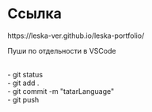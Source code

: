 <h1>Ссылка</h1>
https://leska-ver.github.io/leska-portfolio/
<br>
<p>Пуши по отдельности в VSCode</p>
<br>
- git status
<br>
- git add .
<br>
- git commit -m "tatarLanguage"
<br>
- git push
